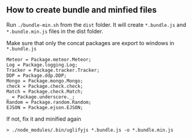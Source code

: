## How to create bundle and minfied files

Run `./bundle-min.sh` from the `dist` folder.
It will create `*.bundle.js` and `*.bundle.min.js` files in the dist folder.


Make sure that only the concat packages are export to windows in `*.bundle.js`
```
Meteor = Package.meteor.Meteor;
Log = Package.logging.Log;
Tracker = Package.tracker.Tracker;
DDP = Package.ddp.DDP;
Mongo = Package.mongo.Mongo;
check = Package.check.check;
Match = Package.check.Match;
_ = Package.underscore._;
Random = Package.random.Random;
EJSON = Package.ejson.EJSON;
```

If not, fix it and minified again

`> ./node_modules/.bin/uglifyjs *.bundle.js -o *.bundle.min.js`
